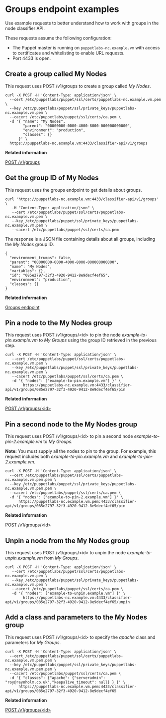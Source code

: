 # Groups endpoint examples

Use example requests to better understand how to work with groups in the node classifier API.

These requests assume the following configuration:

-   The Puppet master is running on `puppetlabs-nc.example.vm` with access to certificates and whitelisting to enable URL requests.
-   Port 4433 is open.

## Create a group called My Nodes

This request uses POST /v1/groups to create a group called *My Nodes*.

```
curl -X POST -H 'Content-Type: application/json' \
  --cert /etc/puppetlabs/puppet/ssl/certs/puppetlabs-nc.example.vm.pem \
  --key /etc/puppetlabs/puppet/ssl/private_keys/puppetlabs-nc.example.vm.pem \
  --cacert /etc/puppetlabs/puppet/ssl/certs/ca.pem \
  -d '{ "name": "My Nodes",
        "parent": "00000000-0000-4000-8000-000000000000",
        "environment": "production",
        "classes": {}
      }' \
  https://puppetlabs-nc.example.vm:4433/classifier-api/v1/groups
```

**Related information**  


[POST /v1/groups](groups_endpoint.md#)

## Get the group ID of My Nodes

This request uses the groups endpoint to get details about groups.

```
curl 'https://puppetlabs-nc.example.vm:4433/classifier-api/v1/groups' \
   -H "Content-Type: application/json" \
   --cert /etc/puppetlabs/puppet/ssl/certs/puppetlabs-nc.example.vm.pem \
   --key /etc/puppetlabs/puppet/ssl/private_keys/puppetlabs-nc.example.vm.pem \
   --cacert /etc/puppetlabs/puppet/ssl/certs/ca.pem
```

The response is a JSON file containing details about all groups, including the *My Nodes* group ID.

```
{
  "environment_trumps": false,
  "parent": "00000000-0000-4000-8000-000000000000",
  "name": "My Nodes",
  "variables": {},
  "id": "085e2797-32f3-4920-9412-8e9decf4ef65",
  "environment": "production",
  "classes": {}
}
```

**Related information**  


[Groups endpoint](groups_endpoint.md#)

## Pin a node to the My Nodes group

This request uses POST /v1/groups/<id\> to pin the node *example-to-pin.example.vm* to *My Groups* using the group ID retrieved in the previous step.

```
curl -X POST -H 'Content-Type: application/json' \
   --cert /etc/puppetlabs/puppet/ssl/certs/puppetlabs-nc.example.vm.pem \
   --key /etc/puppetlabs/puppet/ssl/private_keys/puppetlabs-nc.example.vm.pem \
   --cacert /etc/puppetlabs/puppet/ssl/certs/ca.pem \
   -d '{ "nodes": ["example-to-pin.example.vm"] }' \
        https://puppetlabs-nc.example.vm:4433/classifier-api/v1/groups/085e2797-32f3-4920-9412-8e9decf4ef65/pin
```

**Related information**  


[POST /v1/groups/<id\>](groups_endpoint.md#)

## Pin a second node to the My Nodes group

This request uses POST /v1/groups/<id\> to pin a second node *example-to-pin-2.example.vm* to *My Groups*.

**Note:** You must supply all the nodes to pin to the group. For example, this request includes both *example-to-pin.example.vm* and *example-to-pin-2.example.vm*.

```
curl -X POST -H 'Content-Type: application/json' \
  --cert /etc/puppetlabs/puppet/ssl/certs/puppetlabs-nc.example.vm.pem.pem \
  --key /etc/puppetlabs/puppet/ssl/private_keys/puppetlabs-nc.example.vm.pem.pem \
  --cacert /etc/puppetlabs/puppet/ssl/certs/ca.pem \
  -d '{ "nodes": ["example-to-pin-2.example.vm"] }' \
      https://puppetlabs-nc.example.vm.pem:4433/classifier-api/v1/groups/085e2797-32f3-4920-9412-8e9decf4ef65/pin
```

**Related information**  


[POST /v1/groups/<id\>](groups_endpoint.md#)

## Unpin a node from the My Nodes group

This request uses POST /v1/groups/<id\> to unpin the node *example-to-unpin.example.vm* from *My Groups*.

```
curl -X POST -H 'Content-Type: application/json' \
   --cert /etc/puppetlabs/puppet/ssl/certs/puppetlabs-nc.example.vm.pem \
   --key /etc/puppetlabs/puppet/ssl/private_keys/puppetlabs-nc.example.vm.pem \
   --cacert /etc/puppetlabs/puppet/ssl/certs/ca.pem \
   -d '{ "nodes": ["example-to-unpin.example.vm"] }' \
        https://puppetlabs-nc.example.vm:4433/classifier-api/v1/groups/085e2797-32f3-4920-9412-8e9decf4ef65/unpin
```

## Add a class and parameters to the My Nodes group

This request uses POST /v1/groups/<id\> to specify the *apache* class and parameters for *My Groups*.

```
curl -X POST -H 'Content-Type: application/json' \
  --cert /etc/puppetlabs/puppet/ssl/certs/puppetlabs-nc.example.vm.pem.pem \
  --key /etc/puppetlabs/puppet/ssl/private_keys/puppetlabs-nc.example.vm.pem.pem \
  --cacert /etc/puppetlabs/puppet/ssl/certs/ca.pem \
  -d '{ "classes": {"apache": {"serveradmin": "roy@reynholm.co.uk","keepalive_timeout": null} } }' \
      https://puppetlabs-nc.example.vm.pem:4433/classifier-api/v1/groups/085e2797-32f3-4920-9412-8e9decf4ef65
```

**Related information**  


[POST /v1/groups/<id\>](groups_endpoint.md#)

